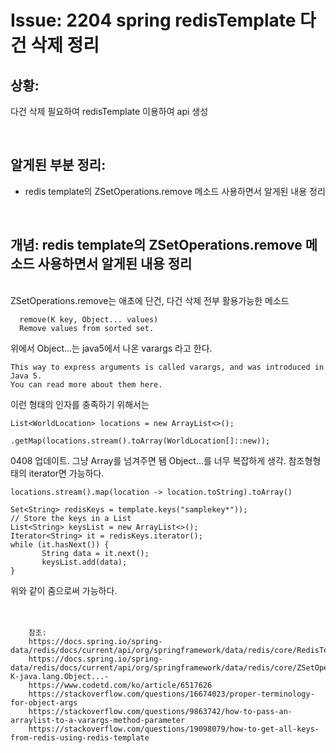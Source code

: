 <!--
author: Dailyscat
purpose: issue arrange
rules:
 (1) 헤더와 문단사이
    <br/>
    <br/>
 (2) 코드가 작성되는 부분은 >로 정리
 (3) 참조는 해당 내용 바로 아래
    <br/>
    <br/>
 (4) 명령어는 bold
 (5) 방안은 ## 안의 과정은 ###
-->

# Issue: 2204 spring redisTemplate 다건 삭제 정리

## 상황:
다건 삭제 필요하여 redisTemplate 이용하여 api 생성

<br/>

## 알게된 부분 정리:

- redis template의 ZSetOperations.remove 메소드 사용하면서 알게된 내용 정리

<br/>

## 개념: redis template의 ZSetOperations.remove 메소드 사용하면서 알게된 내용 정리

<br/>
  ZSetOperations.remove는 애초에 단건, 다건  삭제 전부 활용가능한 메소드

  ```
    remove(K key, Object... values)
    Remove values from sorted set.
  ```

  위에서 Object...는 java5에서 나온 varargs 라고 한다.
  
  ```
  This way to express arguments is called varargs, and was introduced in Java 5.
You can read more about them here.
  ```

이런 형태의 인자를 충족하기 위해서는 
```
List<WorldLocation> locations = new ArrayList<>();

.getMap(locations.stream().toArray(WorldLocation[]::new));
```

0408 업데이트.
그냥 Array를 넘겨주면 됌 Object...를 너무 복잡하게 생각. 
참조형형태의 iterator면 가능하다.

```
locations.stream().map(location -> location.toString).toArray()

Set<String> redisKeys = template.keys("samplekey*"));
// Store the keys in a List
List<String> keysList = new ArrayList<>();
Iterator<String> it = redisKeys.iterator();
while (it.hasNext()) {
       String data = it.next();
       keysList.add(data);
}

```


위와 같이 줌으로써 가능하다.
<br/>
<br/>
<br/>

        참조:
        https://docs.spring.io/spring-data/redis/docs/current/api/org/springframework/data/redis/core/RedisTemplate.html
        https://docs.spring.io/spring-data/redis/docs/current/api/org/springframework/data/redis/core/ZSetOperations.html#remove-K-java.lang.Object...-
        https://www.codetd.com/ko/article/6517626
        https://stackoverflow.com/questions/16674023/proper-terminology-for-object-args
        https://stackoverflow.com/questions/9863742/how-to-pass-an-arraylist-to-a-varargs-method-parameter
        https://stackoverflow.com/questions/19098079/how-to-get-all-keys-from-redis-using-redis-template

<br/>
